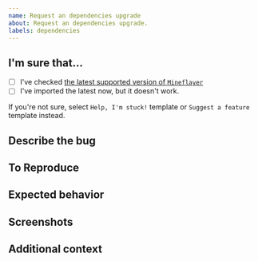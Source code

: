 ```yaml
---
name: Request an dependencies upgrade
about: Request an dependencies upgrade.
labels: dependencies
---
```



## I'm sure that...
- [ ] I've checked [the latest supported version of `Mineflayer`](https://github.com/PrismarineJS/mineflayer#features)
- [ ] I've imported the latest now, but it doesn't work.

If you're not sure, select `Help, I'm stuck!` template or `Suggest a feature` template instead.


## Describe the bug
<!-- A clear and concise description of what the bug is. -->


## To Reproduce
<!--
Steps to reproduce the behavior:
1. Go to '...'
2. Click on '....'
3. Scroll down to '....'
4. See error
-->


## Expected behavior
<!-- A clear and concise description of what you expected to happen. -->


## Screenshots
<!-- If applicable, add screenshots to help explain the bug. -->


## Additional context
<!-- Add any other context about the bug here. -->